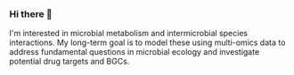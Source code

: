 ### Hi there 👋

I'm interested in microbial metabolism and intermicrobial species interactions. My long-term goal is to model these using multi-omics data to address fundamental questions in microbial ecology and investigate potential drug targets and BGCs. 
